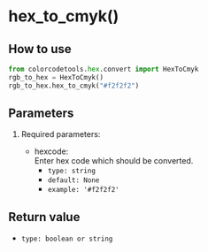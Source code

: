 # hex_to_cmyk()

## How to use

```python
from colorcodetools.hex.convert import HexToCmyk
rgb_to_hex = HexToCmyk()
rgb_to_hex.hex_to_cmyk("#f2f2f2")
   ```

## Parameters

1. Required parameters:

   - hexcode:  
      Enter hex code which should be converted.
     - `type: string`
     - `default: None`
     - `example: '#f2f2f2'`

## Return value

- `type: boolean or string`